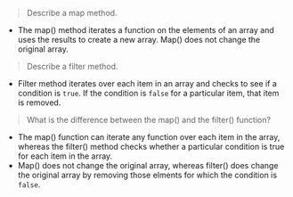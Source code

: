 >Describe a map method.
* The map() method iterates a function on the elements of an array and uses the results to create a new array. Map() does not change the original array.

>Describe a filter method.
* Filter method iterates over each item in an array and checks to see if a condition is `true`. If the condition is `false` for a particular item, that item is removed.

>What is the difference between the map() and the filter() function?
* The map() function can iterate any function over each item in the array, whereas the filter() method checks whether a particular condition is true for each item in the array.
* Map() does not change the original array, whereas filter() does change the original array by removing those elments for which the condition is `false`.